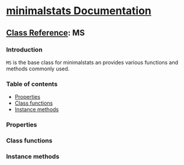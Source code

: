 # [minimalstats Documentation](../)

## [Class Reference](../classes/): MS

### Introduction

`MS` is the base class for minimalstats an provides various functions and methods commonly used.

### Table of contents

* [Properties](#properties)
* [Class functions](#class-functions)
* [Instance methods](#instance-methods)

### Properties

### Class functions

### Instance methods
